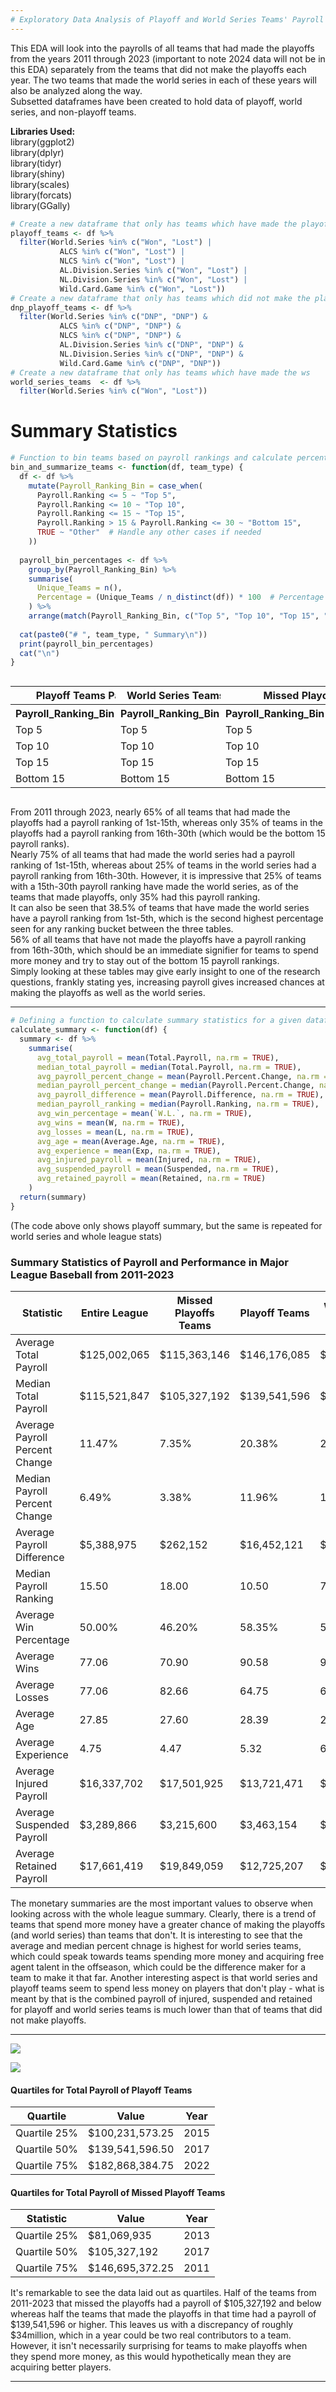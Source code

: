 ```yaml
---
# Exploratory Data Analysis of Playoff and World Series Teams' Payroll Data
---
```

This EDA will look into the payrolls of all teams that had made the playoffs from the years 2011 through 2023 (important to note 2024 data will not be in this EDA) separately from the teams that did not make the playoffs each year. The two teams that made the world series in each of these years will also be analyzed along the way.   
Subsetted dataframes have been created to hold data of playoff, world series, and non-playoff teams.  

**Libraries Used:**  
library(ggplot2)  
library(dplyr)  
library(tidyr)  
library(shiny)  
library(scales)  
library(forcats)  
library(GGally)  


```r
# Create a new dataframe that only has teams which have made the playoffs
playoff_teams <- df %>%
  filter(World.Series %in% c("Won", "Lost") |
           ALCS %in% c("Won", "Lost") |
           NLCS %in% c("Won", "Lost") |
           AL.Division.Series %in% c("Won", "Lost") |
           NL.Division.Series %in% c("Won", "Lost") |
           Wild.Card.Game %in% c("Won", "Lost"))
# Create a new dataframe that only has teams which did not make the playoffs
dnp_playoff_teams <- df %>%
  filter(World.Series %in% c("DNP", "DNP") &
           ALCS %in% c("DNP", "DNP") &
           NLCS %in% c("DNP", "DNP") &
           AL.Division.Series %in% c("DNP", "DNP") &
           NL.Division.Series %in% c("DNP", "DNP") &
           Wild.Card.Game %in% c("DNP", "DNP"))
# Create a new dataframe that only has teams which have made the ws
world_series_teams  <- df %>%
  filter(World.Series %in% c("Won", "Lost"))
```


# Summary Statistics

```r
# Function to bin teams based on payroll rankings and calculate percentages
bin_and_summarize_teams <- function(df, team_type) {
  df <- df %>%
    mutate(Payroll_Ranking_Bin = case_when(
      Payroll.Ranking <= 5 ~ "Top 5",
      Payroll.Ranking <= 10 ~ "Top 10",
      Payroll.Ranking <= 15 ~ "Top 15",
      Payroll.Ranking > 15 & Payroll.Ranking <= 30 ~ "Bottom 15",
      TRUE ~ "Other"  # Handle any other cases if needed
    ))
  
  payroll_bin_percentages <- df %>%
    group_by(Payroll_Ranking_Bin) %>%
    summarise(
      Unique_Teams = n(),
      Percentage = (Unique_Teams / n_distinct(df)) * 100  # Percentage based on the number of teams in the bin
    ) %>%
    arrange(match(Payroll_Ranking_Bin, c("Top 5", "Top 10", "Top 15", "Bottom 15", "Other")))
  
  cat(paste0("# ", team_type, " Summary\n"))
  print(payroll_bin_percentages)
  cat("\n")
}
```

<div style="display: flex; justify-content: space-between;">
  <!-- First table: Playoff Teams Payroll Ranking Breakdown -->
  <table>
    <tr>
      <th colspan="3">Playoff Teams Payroll Ranking Breakdown</th>
    </tr>
    <tr>
      <th>Payroll_Ranking_Bin</th>
      <th>Unique_Teams</th>
      <th>Percentage</th>
    </tr>
    <tr>
      <td>Top 5</td>
      <td>35</td>
      <td>28.7%</td>
    </tr>
    <tr>
      <td>Top 10</td>
      <td>26</td>
      <td>21.3%</td>
    </tr>
    <tr>
      <td>Top 15</td>
      <td>19</td>
      <td>15.6%</td>
    </tr>
    <tr>
      <td>Bottom 15</td>
      <td>42</td>
      <td>34.4%</td>
    </tr>
  </table>

  <!-- Second table: World Series Teams Payroll Ranking Breakdown -->
  <table>
    <tr>
      <th colspan="3">World Series Teams Payroll Ranking Breakdown</th>
    </tr>
    <tr>
      <th>Payroll_Ranking_Bin</th>
      <th>Unique_Teams</th>
      <th>Percentage</th>
    </tr>
    <tr>
      <td>Top 5</td>
      <td>10</td>
      <td>38.5%</td>
    </tr>
    <tr>
      <td>Top 10</td>
      <td>7</td>
      <td>26.9%</td>
    </tr>
    <tr>
      <td>Top 15</td>
      <td>2</td>
      <td>7.69%</td>
    </tr>
    <tr>
      <td>Bottom 15</td>
      <td>7</td>
      <td>26.9%</td>
    </tr>
  </table>

  <!-- Third table: DNP Breakdown -->
  <table>
    <tr>
      <th colspan="3">Missed Playoffs Teams Breakdown</th>
    </tr>
    <tr>
      <th>Payroll_Ranking_Bin</th>
      <th>Unique_Teams</th>
      <th>Percentage</th>
    </tr>
    <tr>
      <td>Top 5</td>
      <td>30</td>
      <td>11.2%</td>
    </tr>
    <tr>
      <td>Top 10</td>
      <td>39</td>
      <td>14.6%</td>
    </tr>
    <tr>
      <td>Top 15</td>
      <td>46</td>
      <td>17.2%</td>
    </tr>
    <tr>
      <td>Bottom 15</td>
      <td>153</td>
      <td>57.1%</td>
    </tr>
  </table>
</div>


From 2011 through 2023, nearly 65% of all teams that had made the playoffs had a payroll ranking of 1st-15th, whereas only 35% of teams in the playoffs had a payroll ranking from 16th-30th (which would be the bottom 15 payroll ranks).  
Nearly 75% of all teams that had made the world series had a payroll ranking of 1st-15th, whereas about 25% of teams in the world series had a payroll ranking from 16th-30th. However, it is impressive that 25% of teams with a 15th-30th payroll ranking have made the world series, as of the 
teams that made playoffs, only 35% had this payroll ranking.   
It can also be seen that 38.5% of teams that have made the world series have a payroll ranking from 1st-5th, which is the second highest percentage seen for any ranking bucket between the three tables.  
56% of all teams that have not made the playoffs have a payroll ranking from 16th-30th, which should be an immediate signifier for teams to spend more money and try to stay out of the bottom 15 payroll rankings.   
Simply looking at these tables may give early insight to one of the research questions, frankly stating yes, increasing payroll gives increased chances at making the playoffs as well as the world series. 

--- 

```r
# Defining a function to calculate summary statistics for a given dataframe
calculate_summary <- function(df) {
  summary <- df %>%
    summarise(
      avg_total_payroll = mean(Total.Payroll, na.rm = TRUE),
      median_total_payroll = median(Total.Payroll, na.rm = TRUE),
      avg_payroll_percent_change = mean(Payroll.Percent.Change, na.rm = TRUE),
      median_payroll_percent_change = median(Payroll.Percent.Change, na.rm = TRUE),
      avg_payroll_difference = mean(Payroll.Difference, na.rm = TRUE),
      median_payroll_ranking = median(Payroll.Ranking, na.rm = TRUE),
      avg_win_percentage = mean(`W.L.`, na.rm = TRUE),
      avg_wins = mean(W, na.rm = TRUE),
      avg_losses = mean(L, na.rm = TRUE),
      avg_age = mean(Average.Age, na.rm = TRUE),
      avg_experience = mean(Exp, na.rm = TRUE),
      avg_injured_payroll = mean(Injured, na.rm = TRUE),
      avg_suspended_payroll = mean(Suspended, na.rm = TRUE),
      avg_retained_payroll = mean(Retained, na.rm = TRUE)
    )
  return(summary)
}

```
(The code above only shows playoff summary, but the same is repeated for world series and whole league stats)  

### Summary Statistics of Payroll and Performance in Major League Baseball from 2011-2023
| Statistic                         | Entire League           | Missed Playoffs Teams   | Playoff Teams           | World Series Teams     |
|-----------------------------------|-------------------------|-------------------------|-------------------------|------------------------|
| Average Total Payroll             | $125,002,065            | $115,363,146            | $146,176,085            | $154,443,976           |
| Median Total Payroll              | $115,521,847            | $105,327,192            | $139,541,596            | $141,063,248           |
| Average Payroll Percent Change    | 11.47%                  | 7.35%                   | 20.38%                  | 21.38%                 |
| Median Payroll Percent Change     | 6.49%                   | 3.38%                   | 11.96%                  | 15.54%                 |
| Average Payroll Difference        | $5,388,975              | $262,152                | $16,452,121             | $18,238,098            |
| Median Payroll Ranking            | 15.50                   | 18.00                   | 10.50                   | 7.50                   |
| Average Win Percentage            | 50.00%                  | 46.20%                  | 58.35%                  | 59.39%                 |
| Average Wins                      | 77.06                   | 70.90                   | 90.58                   | 90.73                  |
| Average Losses                    | 77.06                   | 82.66                   | 64.75                   | 63.35                  |
| Average Age                       | 27.85                   | 27.60                   | 28.39                   | 28.40                  |
| Average Experience                | 4.75                    | 4.47                    | 5.32                    | 6.74                   |
| Average Injured Payroll           | $16,337,702             | $17,501,925             | $13,721,471             | $15,277,480            |
| Average Suspended Payroll         | $3,289,866              | $3,215,600              | $3,463,154              | $1,000,000             |
| Average Retained Payroll          | $17,661,419             | $19,849,059             | $12,725,207             | $14,224,511            |



The monetary summaries are the most important values to observe when looking across with the whole league summary. Clearly, there is a trend of teams that spend more money have a greater chance of making the playoffs (and world series) than teams that don't. It is interesting to
see that the average and median percent chnage is highest for world series teams, which could speak towards teams spending more money and acquiring free agent talent in the offseason, which could be the difference maker for a team to make it that far. Another interesting aspect is that 
world series and playoff teams seem to spend less money on players that don't play - what is meant by that is the combined payroll of injured, suspended and retained for playoff and world series teams is much lower than that of teams that did not make playoffs.  

---

![](EDA_Images/PlayoffTeamsBox.png)    

![](EDA_Images/DNPbox.png)

#### Quartiles for Total Payroll of Playoff Teams
| Quartile         | Value                | Year |
|------------------|----------------------|------|
| Quartile 25%     | $100,231,573.25      | 2015 |
| Quartile 50%     | $139,541,596.50      | 2017 |
| Quartile 75%     | $182,868,384.75      | 2022 |

#### Quartiles for Total Payroll of Missed Playoff Teams
| Statistic        | Value            | Year |
|------------------|------------------|------|
| Quartile 25%     | $81,069,935      | 2013 |
| Quartile 50%     | $105,327,192     | 2017 |
| Quartile 75%     | $146,695,372.25  | 2011 |

It's remarkable to see the data laid out as quartiles. Half of the teams from 2011-2023 that missed the playoffs had a payroll of $105,327,192 and below whereas half the teams that made the playoffs in that time had a payroll of $139,541,596 or higher. This leaves us with a discrepancy of roughly $34million, which in a year could be two real contributors to a team. However, it isn't necessarily surprising for teams to make playoffs when they spend more money, as this would hypothetically mean they are acquiring better players. 

---

